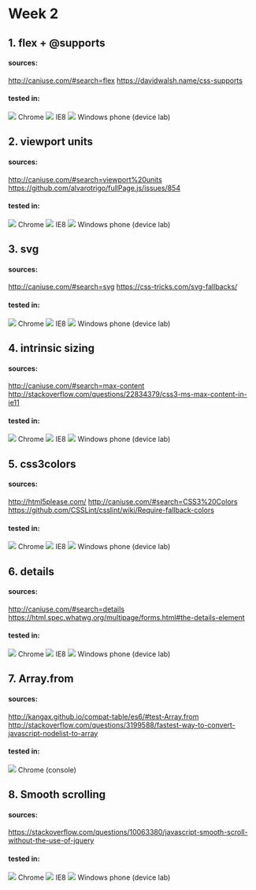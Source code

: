 # Week 2

## 1. flex + @supports

#### sources:
http://caniuse.com/#search=flex
https://davidwalsh.name/css-supports
#### tested in:
<img src="images/chrome/flex.png">  
Chrome  

<img src="images/IE8/flex.png">  
IE8  
  
<img src="images/mobile/flex.jpg">  
Windows phone (device lab)  

## 2. viewport units

#### sources:
http://caniuse.com/#search=viewport%20units
https://github.com/alvarotrigo/fullPage.js/issues/854

#### tested in:
<img src="images/chrome/vw.png">  
Chrome  

<img src="images/IE8/vpunits.png">  
IE8  
  
<img src="images/mobile/vw.jpg">  
Windows phone (device lab)  

## 3. svg

#### sources:
http://caniuse.com/#search=svg
https://css-tricks.com/svg-fallbacks/

#### tested in:
<img src="images/chrome/svg.png">  
Chrome  

<img src="images/IE8/svg.png">  
IE8  
  
<img src="images/mobile/svg.jpg">  
Windows phone (device lab)  


## 4. intrinsic sizing

#### sources:
http://caniuse.com/#search=max-content
http://stackoverflow.com/questions/22834379/css3-ms-max-content-in-ie11

#### tested in:
<img src="images/chrome/mincontent.png">  
Chrome  

<img src="images/IE8/mincontent.png">  
IE8  
  
<img src="images/mobile/intrin.jpg">  
Windows phone (device lab)  

## 5. css3colors

#### sources:
http://html5please.com/
http://caniuse.com/#search=CSS3%20Colors
https://github.com/CSSLint/csslint/wiki/Require-fallback-colors

#### tested in:
<img src="images/chrome/hotpink.png">  
Chrome  

<img src="images/IE8/hotpink.png">  
IE8  
  
<img src="images/mobile/pink.jpg">  
Windows phone (device lab)  


## 6. details

#### sources:
http://caniuse.com/#search=details
https://html.spec.whatwg.org/multipage/forms.html#the-details-element

#### tested in:
<img src="images/chrome/summary.png">  
Chrome  

<img src="images/IE8/summary.png">  
IE8  
  
<img src="images/mobile/summary.jpg">  
Windows phone (device lab)  


## 7. Array.from

#### sources:
http://kangax.github.io/compat-table/es6/#test-Array.from
http://stackoverflow.com/questions/3199588/fastest-way-to-convert-javascript-nodelist-to-array

#### tested in:
<img src="images/chrome/array.png">  
Chrome (console)  


## 8. Smooth scrolling

#### sources:
https://stackoverflow.com/questions/10063380/javascript-smooth-scroll-without-the-use-of-jquery

#### tested in:
<img src="images/chrome/">  
Chrome  

<img src="images/IE8/smooth.png">  
IE8  
  
<img src="images/mobile/smooth.jpg">  
Windows phone (device lab)  



